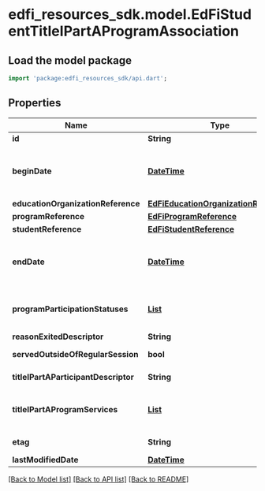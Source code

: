 # edfi_resources_sdk.model.EdFiStudentTitleIPartAProgramAssociation

## Load the model package
```dart
import 'package:edfi_resources_sdk/api.dart';
```

## Properties
Name | Type | Description | Notes
------------ | ------------- | ------------- | -------------
**id** | **String** |  | [optional] 
**beginDate** | [**DateTime**](DateTime.md) | The earliest date the student is involved with the program. Typically, this is the date the student becomes eligible for the program.  Note: Date interpretation may vary. Ed-Fi recommends inclusive dates, but states may define dates as inclusive or exclusive. For calculations, align with local guidelines. | 
**educationOrganizationReference** | [**EdFiEducationOrganizationReference**](EdFiEducationOrganizationReference.md) |  | 
**programReference** | [**EdFiProgramReference**](EdFiProgramReference.md) |  | 
**studentReference** | [**EdFiStudentReference**](EdFiStudentReference.md) |  | 
**endDate** | [**DateTime**](DateTime.md) | The month, day, and year on which the student exited the program or stopped receiving services.  Note: Date interpretation may vary. Ed-Fi recommends inclusive dates, but states may define dates as inclusive or exclusive. For calculations, align with local guidelines. | [optional] 
**programParticipationStatuses** | [**List<EdFiGeneralStudentProgramAssociationProgramParticipationStatus>**](EdFiGeneralStudentProgramAssociationProgramParticipationStatus.md) | An unordered collection of generalStudentProgramAssociationProgramParticipationStatuses. The status of the student's program participation. | [optional] [default to const []]
**reasonExitedDescriptor** | **String** | The reason the student left the program within a school or district. | [optional] 
**servedOutsideOfRegularSession** | **bool** | Indicates whether the student received services during the summer session or between sessions. | [optional] 
**titleIPartAParticipantDescriptor** | **String** | An indication of the type of Title I program, if any, in which the student is participating and by which the student is served. | 
**titleIPartAProgramServices** | [**List<EdFiStudentTitleIPartAProgramAssociationTitleIPartAProgramService>**](EdFiStudentTitleIPartAProgramAssociationTitleIPartAProgramService.md) | An unordered collection of studentTitleIPartAProgramAssociationTitleIPartAProgramServices. Indicates the service(s) being provided to the student by the Title I Part A program. | [optional] [default to const []]
**etag** | **String** | A unique system-generated value that identifies the version of the resource. | [optional] 
**lastModifiedDate** | [**DateTime**](DateTime.md) | The date and time the resource was last modified. | [optional] 

[[Back to Model list]](../README.md#documentation-for-models) [[Back to API list]](../README.md#documentation-for-api-endpoints) [[Back to README]](../README.md)


